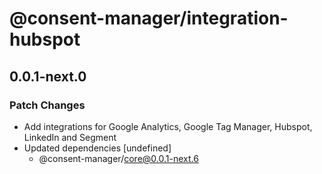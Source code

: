 # @consent-manager/integration-hubspot

## 0.0.1-next.0
### Patch Changes

- Add integrations for Google Analytics, Google Tag Manager, Hubspot, LinkedIn and Segment
- Updated dependencies [undefined]
  - @consent-manager/core@0.0.1-next.6
